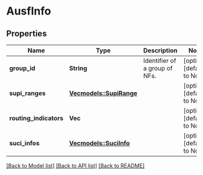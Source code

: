 # AusfInfo

## Properties
Name | Type | Description | Notes
------------ | ------------- | ------------- | -------------
**group_id** | **String** | Identifier of a group of NFs. | [optional] [default to None]
**supi_ranges** | [**Vec<models::SupiRange>**](SupiRange.md) |  | [optional] [default to None]
**routing_indicators** | **Vec<String>** |  | [optional] [default to None]
**suci_infos** | [**Vec<models::SuciInfo>**](SuciInfo.md) |  | [optional] [default to None]

[[Back to Model list]](../README.md#documentation-for-models) [[Back to API list]](../README.md#documentation-for-api-endpoints) [[Back to README]](../README.md)


